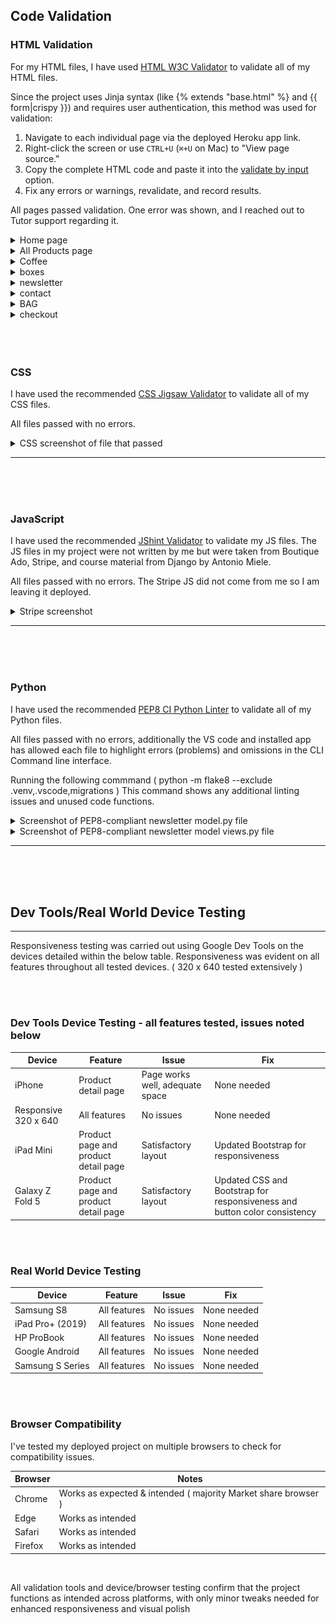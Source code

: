 

## Code Validation

### HTML Validation

For my HTML files, I have used [HTML W3C Validator](https://validator.w3.org) to validate all of my HTML files.

Since the project uses Jinja syntax (like {% extends "base.html" %} and {{ form|crispy }}) and requires user authentication, this method was used for validation:

1. Navigate to each individual page via the deployed Heroku app link.
2. Right-click the screen or use `CTRL+U` (`⌘+U` on Mac) to "View page source."
3. Copy the complete HTML code and paste it into the [validate by input](https://validator.w3.org/#validate_by_input) option.
4. Fix any errors or warnings, revalidate, and record results.

All pages passed validation. One error was shown, and I reached out to Tutor support regarding it. 


<details>

<summary> Home page </summary>

![Home page](https://github.com/NigelFinegan5p/project5/blob/main/xtra_documents/w3c/homepage.png)

</details>


<details>

<summary> All Products page </summary>

![Product page](https://github.com/NigelFinegan5p/project5/blob/main/xtra_documents/w3c/allproducts.png)

</details>


<details>

<summary> Coffee </summary>

![coffee page](https://github.com/NigelFinegan5p/project5/blob/main/xtra_documents/w3c/w3c.coffee.png)

</details>


<details>

<summary> boxes </summary>

![boxes page](https://github.com/NigelFinegan5p/project5/blob/main/xtra_documents/w3c/w3cboxes.png)

</details>


<details>

<summary> newsletter </summary>

![newsletter page](https://github.com/NigelFinegan5p/project5/blob/main/xtra_documents/w3c/w3cnewsletter.png)

</details>


<details>

<summary> contact </summary>

![contact page](https://github.com/NigelFinegan5p/project5/blob/main/xtra_documents/w3c/w3ccontact.png)

</details>


<details>

<summary> BAG </summary>

![bag page](https://github.com/NigelFinegan5p/project5/blob/main/xtra_documents/w3c/w3cbag.png)

</details>


<details>

<summary> checkout </summary>

![checkout page](https://github.com/NigelFinegan5p/project5/blob/main/xtra_documents/w3c/w3c.checkout.png)

</details>



<br>
<br>
<br>


### CSS

I have used the recommended [CSS Jigsaw Validator](https://jigsaw.w3.org/css-validator) to validate all of my CSS files.

All files passed with no errors.

<details>

<summary> CSS screenshot of file that passed </summary>

![Profile css](https://github.com/NigelFinegan5p/project5/blob/main/xtra_documents/w3c/css_validator.png)

</details>

---

<br>
<br>
<br>



### JavaScript

I have used the recommended [JShint Validator](https://jshint.com) to validate my JS files. The JS files in my project were not written by me but were taken from Boutique Ado, Stripe, and course material from Django by Antonio Miele.

All files passed with no errors.  The Stripe JS did not come from me so I am leaving it deployed.

<details>

<summary> Stripe screenshot </summary>

![Stripe JS](/xtra_documents/w3c/jshint.png)


</details>

---

<br>
<br>
<br>


### Python

I have used the recommended [PEP8 CI Python Linter](https://pep8ci.herokuapp.com) to validate all of my Python files.

All files passed with no errors, additionally the VS code and installed app has allowed each file to highlight errors (problems) and omissions in the CLI Command line interface.

Running the following commmand ( python -m flake8 --exclude .venv,.vscode,migrations )
This command shows any additional linting issues and unused code functions.

<details>

<summary> Screenshot of PEP8-compliant newsletter model.py file </summary>

![Profile pep8](/xtra_documents/pep8/pep8..png)


</details>



<details>

<summary> Screenshot of PEP8-compliant newsletter model views.py file </summary>

![Profile pep8](/xtra_documents/pep8/pep8...png)

</details>

---


<br>
<br>
<br>


## Dev Tools/Real World Device Testing
---

Responsiveness testing was carried out using Google Dev Tools on the devices detailed within the below table. Responsiveness was evident on all features throughout all tested devices. ( 320 x 640 tested extensively )
  
<br>
<br>

### Dev Tools Device Testing - all features tested, issues noted below

| Device             | Feature                              | Issue                | Fix                                                                 |
|--------------------|--------------------------------------|----------------------|----------------------------------------------------------------------|
| iPhone             | Product detail page                  | Page works well, adequate space | None needed                                                         |
| Responsive 320 x 640 | All features                        | No issues            | None needed                                                         |
| iPad Mini          | Product page and product detail page | Satisfactory layout  | Updated Bootstrap for responsiveness                                |
| Galaxy Z Fold 5    | Product page and product detail page | Satisfactory layout  | Updated CSS and Bootstrap for responsiveness and button color consistency |

   
<br>
<br>

### Real World Device Testing

| Device             | Feature       | Issue      | Fix         |
|--------------------|---------------|------------|-------------|
| Samsung S8         | All features  | No issues  | None needed |
| iPad Pro+ (2019)   | All features  | No issues  | None needed |
| HP ProBook         | All features  | No issues  | None needed |
| Google Android     | All features  | No issues  | None needed |
| Samsung S Series   | All features  | No issues  | None needed |

<br>
<br>

### Browser Compatibility

I've tested my deployed project on multiple browsers to check for compatibility issues.

| Browser | Notes |
| --- | --- |
| Chrome | Works as expected & intended ( majority Market share browser ) |
| Edge | Works as intended |
| Safari | Works as intended |
| Firefox | Works as intended |

<br>

All validation tools and device/browser testing confirm that the project functions as intended across platforms, with only minor tweaks needed for enhanced responsiveness and visual polish

<br>
<br>
<br>
<br>




